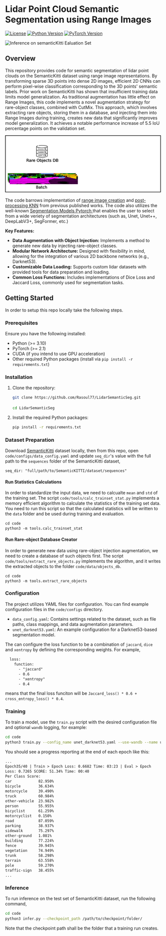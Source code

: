 
# Lidar Point Cloud Semantic Segmentation using Range Images

[![License](https://img.shields.io/badge/License-MIT-yellow.svg)](https://opensource.org/licenses/MIT)
[![Python Version](https://img.shields.io/badge/Python-%E2%89%A53.10-blue.svg)](https://www.python.org/downloads/)
[![PyTorch Version](https://img.shields.io/badge/PyTorch-%E2%89%A52.1-brightgreen.svg)](https://pytorch.org/)

![Inference on semanticKitti Ealuation Set ](images/EvaluationSet.gif)

## Overview

This repository provides code for semantic segmentation of lidar point clouds on the SemanticKitti dataset using range image representations. By transforming sparse 3D points into dense 2D images, efficient 2D CNNs can perform pixel-wise classification corresponding to the 3D points' semantic labels. Prior work on SemanticKitti has shown that insufficient training data limits model generalization. As traditional augmentation has little effect on Range Images, this code implements a novel augmentation strategy for rare-object classes, combined with CutMix. This approach, which involves extracting rare objects, storing them in a database, and injecting them into Range Images during training, creates new data that significantly improves model generalization. It achieves a notable performance increase of 5.5 IoU percentage points on the validation set.

![Augmentation](images/Augmentation.gif)

The code barrows implementation of [range image creation](https://github.com/PRBonn/lidar-bonnetal) and [post-processing KNN](https://github.com/PRBonn/lidar-bonnetal) from previous published works. The code also utilizes the well-known [Segmentation Models Pytorch ](https://github.com/qubvel-org/segmentation_models.pytorch/releases) that enables the user to select from a wide veriety of segmentation architectures (such as, Unet, Unet++, DeepLabV3+, SegFormer, etc.) 

**Key Features:**

* **Data Augmentation with Object Injection:** Implements a method to generate new data by injecting rare-object classes.
* **Modular Network Architecture:** Designed with flexibility in mind, allowing for the integration of various 2D backbone networks (e.g., Darknet53).
* **Customizable Data Loading:** Supports custom lidar datasets with provided tools for data preparation and loading.
* **Common Loss Functions:** Includes implementations of Dice Loss and Jaccard Loss, commonly used for segmentation tasks.

## Getting Started

In order to setup this repo locally take the following steps.

### Prerequisites

Ensure you have the following installed:

* Python (>= 3.10)
* PyTorch (>= 2.1)
* CUDA (if you intend to use GPU acceleration)
* Other required Python packages (install via `pip install -r requirements.txt`)

### Installation

1.  Clone the repository:
    ```bash
    git clone https://github.com/Rasoul77/LidarSemanticSeg.git
    
    cd LidarSemanticSeg
    ```

2.  Install the required Python packages:
    ```bash
    pip install -r requirements.txt
    ```

### Dataset Preparation

Download [SemanticKitti](https://www.semantic-kitti.org/dataset.html) dataset locally, then from this repo, open `code/configs/data_config.yaml` and update `seq_dir`'s value with the full path to the `sequences` folder of the SemanticKitti dataset,
```
seq_dir: "full/path/to/SemanticKITTI/dataset/sequences"
```

#### Run Statistics Calculations
In order to standardize the input data, we need to calcualte `mean` and `std` of the training set. The script `code/tools/calc_trainset_stat.py` implements a memory efficient algorithm to calculate the statistics of the training set data. You need to run this script so that the calculated statistics will be written to the `data` folder and be used during training and evaluation.
```
cd code
python3 -m tools.calc_trainset_stat
```

#### Run Rare-object Database Creator
In order to generate new data using rare-object injection augmentation, we need to create a database of such objects first. The script `code/tools/extract_rare_objects.py` implements the algorithm, and it writes the extracted objects to the folder `code/data/objects_db`.
```
cd code
python3 -m tools.extract_rare_objects
```

### Configuration

The project utilizes YAML files for configuration. You can find example configuration files in the `code/configs` directory.

* `data_config.yaml`: Contains settings related to the dataset, such as file paths, class mappings, and data augmentation parameters.
* `unet_darknet53.yaml`: An example configuration for a Darknet53-based segmentation model.

The can configure the loss function to be a combination of `jaccard`, `dice` and `xentropy` by defining the corresponding weights. For example,

```
  loss:
    function:
      - "jaccard"
      - 0.6
      - "xentropy"
      - 0.4
```

means that the final loss funciton will be `Jaccard_loss() * 0.6 + cross_entropy_loss() * 0.4`.

### Training

To train a model, use the `train.py` script with the desired configuration file and optional `wandb` logging, for example:

```bash
cd code
python3 train.py --config_name unet_darknet53.yaml --use-wandb --name unet_darknet53_40epochs
```

You should see a progress reporting at the end of each epoch like this:

```
...
Epoch35/40 | Train > Epoch Loss: 0.6682 Time: 03:23 | Eval > Epoch Loss: 0.7265 SCORE: 51.34% Time: 00:40
Per Class Score:
car            82.950%
bicycle        36.634%
motorcycle     39.490%
truck          60.984%
other-vehicle  23.982%
person         55.955%
bicyclist      61.259%
motorcyclist   0.150%
road           87.059%
parking        38.937%
sidewalk       75.297%
other-ground   1.081%
building       77.224%
fence          39.945%
vegetation     74.949%
trunk          58.298%
terrain        63.558%
pole           59.270%
traffic-sign   38.455%
...
```

### Inference
To run inference on the test set of SemanticKitti dataset, run the following command,

```bash
cd code
python3 infer.py --checkpoint_path /path/to/checkpoint/folder/
```

Note that the checkpoint path shall be the folder that a training run creates.
